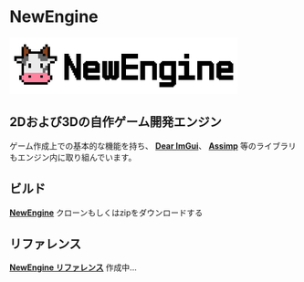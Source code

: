# NewEngine

<img src="Project\Application\Resources\Texture\LogoScene\NewEngineTitle.png" width="400" alt="NewEngine Title Logo">

## 2Dおよび3Dの自作ゲーム開発エンジン

ゲーム作成上での基本的な機能を持ち、
**[Dear ImGui](https://github.com/ocornut/imgui)**、
**[Assimp](https://github.com/assimp/assimp)**
等のライブラリもエンジン内に取り組んでいます。

## ビルド
**[NewEngine](https://github.com/KaiyouSon/NewEngine)**
クローンもしくはzipをダウンロードする


## リファレンス

**[NewEngine リファレンス](https://scrapbox.io/NewEngineNV-Reference/NewEngine_-_Reference)**
作成中...